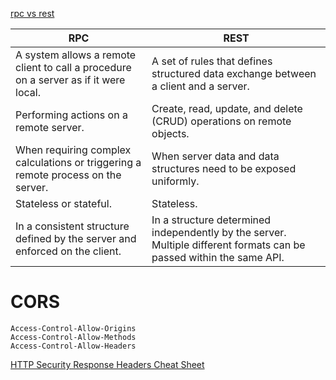 [rpc vs rest](https://aws.amazon.com/compare/the-difference-between-rpc-and-rest/)

| **RPC** | **REST** |
| ---- | ---- |
| A system allows a remote client to call a procedure on a server as if it were local. | A set of rules that defines structured data exchange between a client and a server. |
| Performing actions on a remote server. | Create, read, update, and delete (CRUD) operations on remote objects. |
| When requiring complex calculations or triggering a remote process on the server. | When server data and data structures need to be exposed uniformly. |
| Stateless or stateful. | Stateless. |
| In a consistent structure defined by the server and enforced on the client. | In a structure determined independently by the server. Multiple different formats can be passed within the same API. |

# CORS
```
Access-Control-Allow-Origins
Access-Control-Allow-Methods
Access-Control-Allow-Headers
```

[HTTP Security Response Headers Cheat Sheet](https://cheatsheetseries.owasp.org/cheatsheets/HTTP_Headers_Cheat_Sheet.html)